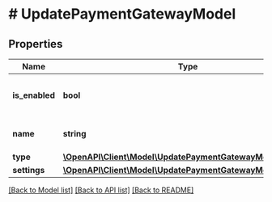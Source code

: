 # # UpdatePaymentGatewayModel

## Properties

Name | Type | Description | Notes
------------ | ------------- | ------------- | -------------
**is_enabled** | **bool** | Enable or disable payment gateway. | [optional]
**name** | **string** | Payment gateway name. |
**type** | [**\OpenAPI\Client\Model\UpdatePaymentGatewayModelType**](UpdatePaymentGatewayModelType.md) |  |
**settings** | [**\OpenAPI\Client\Model\UpdatePaymentGatewayModelSettings**](UpdatePaymentGatewayModelSettings.md) |  |

[[Back to Model list]](../../README.md#models) [[Back to API list]](../../README.md#endpoints) [[Back to README]](../../README.md)
